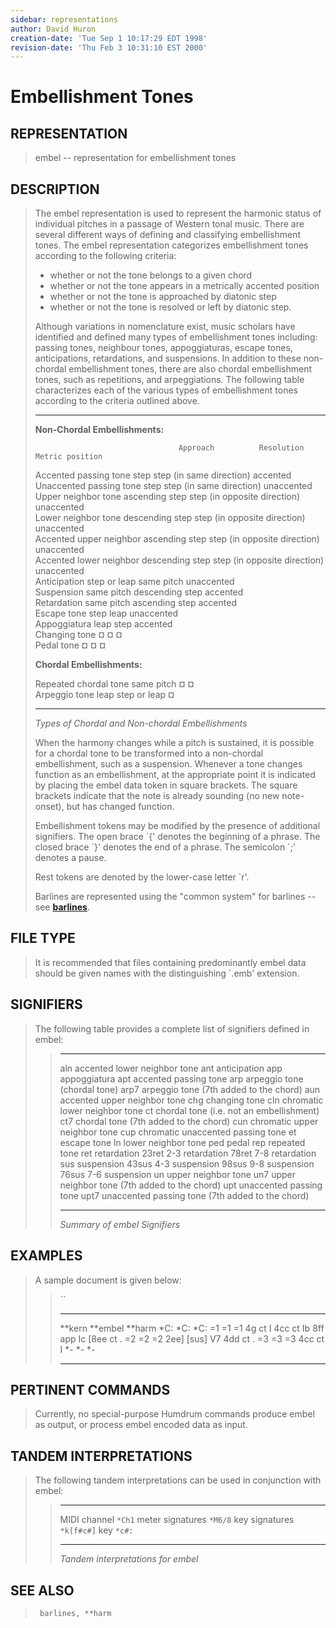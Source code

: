 ```yaml
---
sidebar: representations
author: David Huron
creation-date: 'Tue Sep 1 10:17:29 EDT 1998'
revision-date: 'Thu Feb 3 10:31:10 EST 2000'
---
```



Embellishment Tones
==============================================

## REPRESENTATION ##

> <span class="rep">embel</span> \-- representation for embellishment tones

## DESCRIPTION ##

> The <span class="rep">embel</span> representation is used to represent the harmonic
> status of individual pitches in a passage of Western tonal music.
> There are several different ways of defining and classifying
> embellishment tones. The <span class="rep">embel</span> representation categorizes
> embellishment tones according to the following criteria:
>
> -   whether or not the tone belongs to a given chord
> -   whether or not the tone appears in a metrically accented position
> -   whether or not the tone is approached by diatonic step
> -   whether or not the tone is resolved or left by diatonic step.
>
> Although variations in nomenclature exist, music scholars have
> identified and defined many types of embellishment tones including:
> passing tones, neighbour tones, appoggiaturas, escape tones,
> anticipations, retardations, and suspensions. In addition to these
> non-chordal embellishment tones, there are also chordal embellishment
> tones, such as repetitions, and arpeggiations. The following table
> characterizes each of the various types of embellishment tones
> according to the criteria outlined above.
>
>   --------------------------------- ----------------- ------------------------------ ----------------- --
>                                                                                                        
>   **Non-Chordal Embellishments:**                                                                      
>                                                                                                        
>                                     Approach          Resolution                     Metric position   
>                                                                                                        
>   Accented passing tone             step              step (in same direction)       accented          
>   Unaccented passing tone           step              step (in same direction)       unaccented        
>   Upper neighbor tone               ascending step    step (in opposite direction)   unaccented        
>   Lower neighbor tone               descending step   step (in opposite direction)   unaccented        
>   Accented upper neighbor           ascending step    step (in opposite direction)   unaccented        
>   Accented lower neighbor           descending step   step (in opposite direction)   unaccented        
>   Anticipation                      step or leap      same pitch                     unaccented        
>   Suspension                        same pitch        descending step                accented          
>   Retardation                       same pitch        ascending step                 accented          
>   Escape tone                       step              leap                           unaccented        
>   Appoggiatura                      leap              step                           accented          
>   Changing tone                     ¤                 ¤                              ¤                 
>   Pedal tone                        ¤                 ¤                              ¤                 
>                                                                                                        
>   **Chordal Embellishments:**                                                                          
>                                                                                                        
>   Repeated chordal tone             same pitch        ¤                              ¤                 
>   Arpeggio tone                     leap              step or leap                   ¤                 
>                                                                                                        
>   --------------------------------- ----------------- ------------------------------ ----------------- --
>
> *Types of Chordal and Non-chordal Embellishments*
>
> When the harmony changes while a pitch is sustained, it is possible
> for a chordal tone to be transformed into a non-chordal embellishment,
> such as a suspension. Whenever a tone changes function as an
> embellishment, at the appropriate point it is indicated by placing the
> <span class="rep">embel</span> data token in square brackets. The square brackets
> indicate that the note is already sounding (no new note-onset), but
> has changed function.
>
> Embellishment tokens may be modified by the presence of additional
> signifiers. The open brace \`{\' denotes the beginning of a phrase.
> The closed brace \`}\' denotes the end of a phrase. The semicolon
> \`;\' denotes a pause.
>
> Rest tokens are denoted by the lower-case letter \`r\'.
>
> Barlines are represented using the \"common system\" for barlines \--
> see [**barlines**](barlines.rep.html).

## FILE TYPE ##

> It is recommended that files containing predominantly <span class="rep">embel</span> data
> should be given names with the distinguishing \`.emb\' extension.

## SIGNIFIERS ##

> The following table provides a complete list of signifiers defined in
> <span class="rep">embel</span>:
>
> >   ------- --------------------------------------------------
> >   aln     accented lower neighbor tone
> >   ant     anticipation
> >   app     appoggiatura
> >   apt     accented passing tone
> >   arp     arpeggio tone (chordal tone)
> >   arp7    arpeggio tone (7th added to the chord)
> >   aun     accented upper neighbor tone
> >   chg     changing tone
> >   cln     chromatic lower neighbor tone
> >   ct      chordal tone (i.e. not an embellishment)
> >   ct7     chordal tone (7th added to the chord)
> >   cun     chromatic upper neighbor tone
> >   cup     chromatic unaccented passing tone
> >   et      escape tone
> >   ln      lower neighbor tone
> >   ped     pedal
> >   rep     repeated tone
> >   ret     retardation
> >   23ret   2-3 retardation
> >   78ret   7-8 retardation
> >   sus     suspension
> >   43sus   4-3 suspension
> >   98sus   9-8 suspension
> >   76sus   7-6 suspension
> >   un      upper neighbor tone
> >   un7     upper neighbor tone (7th added to the chord)
> >   upt     unaccented passing tone
> >   upt7    unaccented passing tone (7th added to the chord)
> >   ------- --------------------------------------------------
> >
> > *Summary of <span class="rep">embel</span> Signifiers*

## EXAMPLES ##

> A sample document is given below:
>
> > ``
> >
> >   ---------- ----------- ----------
> >   \*\*kern   \*\*embel   \*\*harm
> >   \*C:       \*C:        \*C:
> >   =1         =1          =1
> >   4g         ct          I
> >   4cc        ct          Ib
> >   8ff        app         Ic
> >   \[8ee      ct          .
> >   =2         =2          =2
> >   2ee\]      \[sus\]     V7
> >   4dd        ct          .
> >   =3         =3          =3
> >   4cc        ct          I
> >   \*-        \*-         \*-
> >   ---------- ----------- ----------
> >
## PERTINENT COMMANDS ##

> Currently, no special-purpose Humdrum commands produce <span class="rep">embel</span>
> as output, or process <span class="rep">embel</span> encoded data as input.

## TANDEM INTERPRETATIONS ##

> The following tandem interpretations can be used in conjunction with
> <span class="rep">embel</span>:
>
> >   ------------------ ------------
> >   MIDI channel       `*Ch1`
> >   meter signatures   `*M6/8`
> >   key signatures     `*k[f#c#]`
> >   key                `*c#:`
> >   ------------------ ------------
> >
> > *Tandem interpretations for <span class="rep">embel</span>*

## SEE ALSO ##

> ` barlines, **harm`

